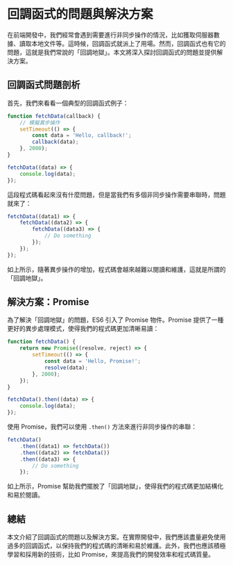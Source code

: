 # 回調函式的問題與解決方案

在前端開發中，我們經常會遇到需要進行非同步操作的情況，比如獲取伺服器數據、讀取本地文件等。這時候，回調函式就派上了用場。然而，回調函式也有它的問題，這就是我們常說的「回調地獄」。本文將深入探討回調函式的問題並提供解決方案。

## 回調函式問題剖析

首先，我們來看看一個典型的回調函式例子：

```javascript
function fetchData(callback) {
    // 模擬異步操作
    setTimeout(() => {
        const data = 'Hello, callback!';
        callback(data);
    }, 2000);
}

fetchData((data) => {
    console.log(data);
});
```

這段程式碼看起來沒有什麼問題，但是當我們有多個非同步操作需要串聯時，問題就來了：

```javascript
fetchData((data1) => {
    fetchData((data2) => {
        fetchData((data3) => {
            // Do something
        });
    });
});
```

如上所示，隨著異步操作的增加，程式碼會越來越難以閱讀和維護，這就是所謂的「回調地獄」。

## 解決方案：Promise

為了解決「回調地獄」的問題，ES6 引入了 Promise 物件。Promise 提供了一種更好的異步處理模式，使得我們的程式碼更加清晰易讀：

```javascript
function fetchData() {
    return new Promise((resolve, reject) => {
        setTimeout(() => {
            const data = 'Hello, Promise!';
            resolve(data);
        }, 2000);
    });
}

fetchData().then((data) => {
    console.log(data);
});
```

使用 Promise，我們可以使用 `.then()` 方法來進行非同步操作的串聯：

```javascript
fetchData()
    .then((data1) => fetchData())
    .then((data2) => fetchData())
    .then((data3) => {
        // Do something
    });
```

如上所示，Promise 幫助我們擺脫了「回調地獄」，使得我們的程式碼更加結構化和易於閱讀。

## 總結

本文介紹了回調函式的問題以及解決方案。在實際開發中，我們應該盡量避免使用過多的回調函式，以保持我們的程式碼的清晰和易於維護。此外，我們也應該積極學習和採用新的技術，比如 Promise，來提高我們的開發效率和程式碼質量。